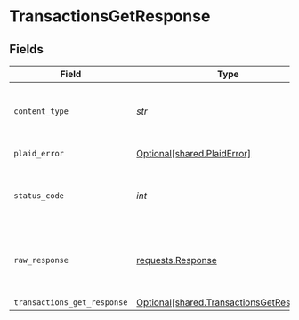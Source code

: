 # TransactionsGetResponse


## Fields

| Field                                                                                      | Type                                                                                       | Required                                                                                   | Description                                                                                |
| ------------------------------------------------------------------------------------------ | ------------------------------------------------------------------------------------------ | ------------------------------------------------------------------------------------------ | ------------------------------------------------------------------------------------------ |
| `content_type`                                                                             | *str*                                                                                      | :heavy_check_mark:                                                                         | HTTP response content type for this operation                                              |
| `plaid_error`                                                                              | [Optional[shared.PlaidError]](../../models/shared/plaiderror.md)                           | :heavy_minus_sign:                                                                         | Error response                                                                             |
| `status_code`                                                                              | *int*                                                                                      | :heavy_check_mark:                                                                         | HTTP response status code for this operation                                               |
| `raw_response`                                                                             | [requests.Response](https://requests.readthedocs.io/en/latest/api/#requests.Response)      | :heavy_check_mark:                                                                         | Raw HTTP response; suitable for custom response parsing                                    |
| `transactions_get_response`                                                                | [Optional[shared.TransactionsGetResponse]](../../models/shared/transactionsgetresponse.md) | :heavy_minus_sign:                                                                         | OK                                                                                         |